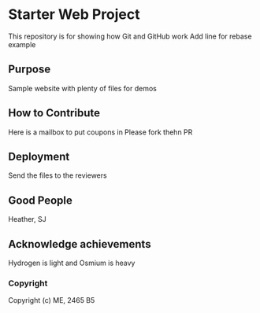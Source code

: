 # Starter Web Project

This repository is for showing how Git and GitHub work
Add line for rebase example
## Purpose

Sample website with plenty of files for demos

## How to Contribute

Here is a mailbox to put coupons in
Please fork thehn PR

## Deployment

Send the files to the reviewers

## Good People

Heather, SJ


## Acknowledge achievements

Hydrogen is light and Osmium is heavy

### Copyright

Copyright (c) ME, 2465 B5
